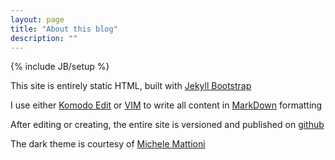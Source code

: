 ```yaml
---
layout: page
title: "About this blog"
description: ""
---
```

{% include JB/setup %}

This site is entirely static HTML, built with [Jekyll Bootstrap](http://jekyllbootstrap.com/)

I use either [Komodo Edit](http://www.activestate.com/komodo-edit) or [VIM](http://www.vim.org/) to write all content in [MarkDown](http://en.wikipedia.org/wiki/Markdown) formatting

After editing or creating, the entire site is versioned and published on [github](http://github.com)

The dark theme is courtesy of [Michele Mattioni](http://michelemattioni.me/)
